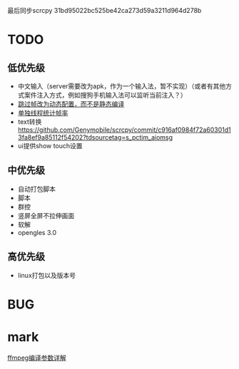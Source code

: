 最后同步scrcpy 31bd95022bc525be42ca273d59a3211d964d278b

# TODO
## 低优先级
- 中文输入（server需要改为apk，作为一个输入法，暂不实现）（或者有其他方式案件注入方式，例如搜狗手机输入法可以监听当前注入？）
- [跳过帧改为动态配置，而不是静态编译](https://github.com/Genymobile/scrcpy/commit/ebccb9f6cc111e8acfbe10d656cac5c1f1b744a0)
- [单独线程统计帧率](https://github.com/Genymobile/scrcpy/commit/e2a272bf99ecf48fcb050177113f903b3fb323c4)
- text转换 https://github.com/Genymobile/scrcpy/commit/c916af0984f72a60301d13fa8ef9a85112f54202?tdsourcetag=s_pctim_aiomsg
- ui提供show touch设置

## 中优先级
- 自动打包脚本
- 脚本
- 群控
- 竖屏全屏不拉伸画面
- 软解
- opengles 3.0

## 高优先级
- linux打包以及版本号

# BUG

# mark
[ffmpeg编译参数详解](https://www.cnblogs.com/wainiwann/p/4204230.html)
